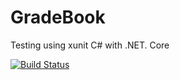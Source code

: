 # GradeBook

Testing using xunit C# with .NET. Core

<!-- [![.NET](https://github.com/avermeulen/BusinessDays/actions/workflows/dotnet.yml/badge.svg)](https://github.com/avermeulen/BusinessDays/actions/workflows/dotnet.yml) -->

[![Build Status](https://travis-ci.org/nodwengu/gradebook.svg?branch=master)](https://travis-ci.org/nodwengu/gradebook)